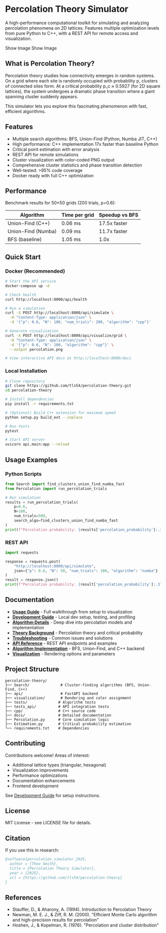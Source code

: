 # Percolation Theory Simulator

A high-performance computational toolkit for simulating and analyzing percolation phenomena on 2D lattices. Features multiple optimization levels from pure Python to C++, with a REST API for remote access and visualization.

Show Image
Show Image

## What is Percolation Theory?

Percolation theory studies how connectivity emerges in random systems. On a grid where each site is randomly occupied with probability p, clusters of connected sites form. At a critical probability p_c ≈ 0.5927 (for 2D square lattices), the system undergoes a dramatic phase transition where a giant spanning cluster suddenly appears.

This simulator lets you explore this fascinating phenomenon with fast, efficient algorithms.

## Features

- Multiple search algorithms: BFS, Union-Find (Python, Numba JIT, C++)
- High performance: C++ implementation 17x faster than baseline Python
- Critical point estimation with error analysis
- REST API for remote simulations
- Cluster visualization with color-coded PNG output
- Comprehensive cluster statistics and phase transition detection
- Well-tested: >95% code coverage
- Docker ready with full C++ optimization

## Performance

Benchmark results for 50×50 grids (200 trials, p=0.6):

| Algorithm            | Time per grid | Speedup vs BFS |
|---------------------|---------------|----------------|
| Union-Find (C++)     | 0.06 ms       | 17.5x faster   |
| Union-Find (Numba)   | 0.09 ms       | 11.7x faster   |
| BFS (baseline)       | 1.05 ms       | 1.0x           |

## Quick Start

### Docker (Recommended)

```bash
# Start the API service
docker-compose up -d

# Check health
curl http://localhost:8000/api/health

# Run a simulation
curl -X POST http://localhost:8000/api/simulate \
  -H "Content-Type: application/json" \
  -d '{"p": 0.6, "N": 100, "num_trials": 200, "algorithm": "cpp"}'

# Generate visualization
curl -X POST http://localhost:8000/api/visualize/grid \
  -H "Content-Type: application/json" \
  -d '{"p": 0.6, "N": 100, "algorithm": "cpp"}' \
  --output percolation.png

# View interactive API docs at http://localhost:8000/docs
```

### Local Installation

```bash
# Clone repository
git clone https://github.com/tls54/percolation-theory.git
cd percolation-theory

# Install dependencies
pip install -r requirements.txt

# (Optional) Build C++ extension for maximum speed
python setup.py build_ext --inplace

# Run tests
pytest

# Start API server
uvicorn api.main:app --reload
```

## Usage Examples

### Python Scripts

```python
from Search import find_clusters_union_find_numba_fast
from Percolation import run_percolation_trials

# Run simulation
results = run_percolation_trials(
    p=0.6,
    N=100,
    num_trials=500,
    search_algo=find_clusters_union_find_numba_fast
)
print(f"Percolation probability: {results['percolation_probability']:.3f}")
```

### REST API

```python
import requests

response = requests.post(
    "http://localhost:8000/api/simulate",
    json={"p": 0.6, "N": 50, "num_trials": 100, "algorithm": "numba"}
)
result = response.json()
print(f"Percolation probability: {result['percolation_probability']:.3f}")
```

## Documentation

- **[Usage Guide](docs/usage.md)** - Full walkthrough from setup to visualization
- **[Development Guide](docs/development.md)** - Local dev setup, testing, and profiling
- **[Algorithm Details](docs/algorithms.md)** - Deep dive into percolation models and implementation
- **[Theory Background](docs/theory.md)** - Percolation theory and critical probability
- **[Troubleshooting](docs/troubleshooting.md)** - Common issues and solutions
- **[API Reference](api/README.md)** - REST API endpoints and examples
- **[Algorithm Implementation](Search/README.md)** - BFS, Union-Find, and C++ backend
- **[Visualization](visualization/README.md)** - Rendering options and parameters

## Project Structure

```
percolation-theory/
├── Search/              # Cluster-finding algorithms (BFS, Union-Find, C++)
├── api/                 # FastAPI backend
├── visualization/       # Rendering and color assignment
├── tests/              # Algorithm tests
├── tests_api/          # API integration tests
├── cpp/                # C++ source code
├── docs/               # Detailed documentation
├── Percolation.py      # Core simulation logic
├── Estimation.py       # Critical probability estimation
└── requirements.txt    # Dependencies
```

## Contributing

Contributions welcome! Areas of interest:
- Additional lattice types (triangular, hexagonal)
- Visualization improvements
- Performance optimizations
- Documentation enhancements
- Frontend development

See [Development Guide](docs/development.md) for setup instructions.

## License

MIT License - see LICENSE file for details.

## Citation

If you use this in research:
```bibtex
@software{percolation_simulator_2025,
  author = {Theo Smith},
  title = {Percolation Theory Simulator},
  year = {2025},
  url = {https://github.com/tls54/percolation-theory}
}
```

## References

- Stauffer, D., & Aharony, A. (1994). Introduction to Percolation Theory
- Newman, M. E. J., & Ziff, R. M. (2000). "Efficient Monte Carlo algorithm and high-precision results for percolation"
- Hoshen, J., & Kopelman, R. (1976). "Percolation and cluster distribution"

